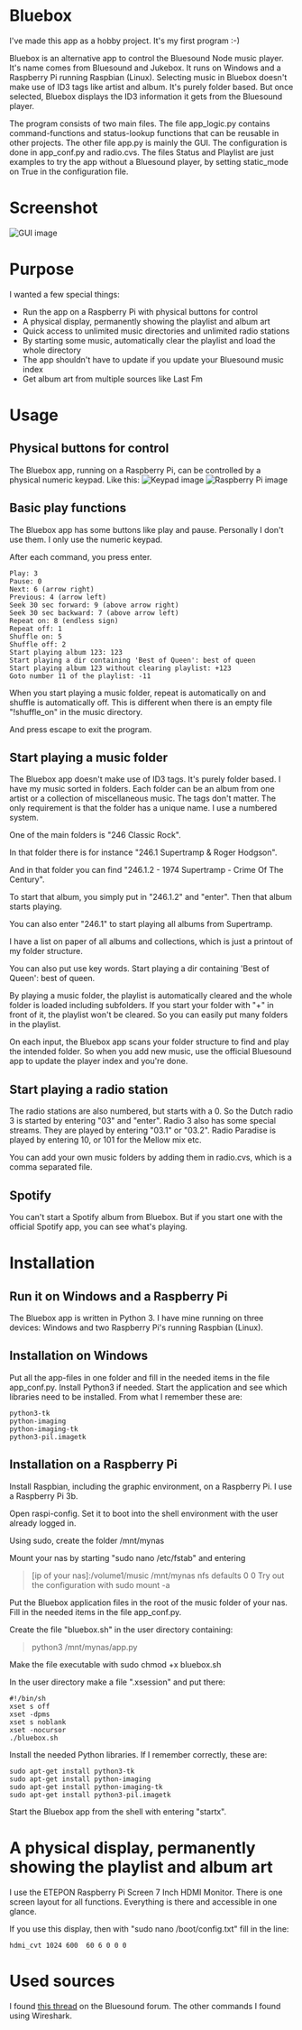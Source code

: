 # Bluebox #
I've made this app as a hobby project. It's my first program :-)

Bluebox is an alternative app to control the Bluesound Node music player. It's name comes from Bluesound and Jukebox. It runs on Windows and a Raspberry Pi running Raspbian (Linux). Selecting music in Bluebox doesn't make use of ID3 tags like artist and album. It's purely folder based. But once selected, Bluebox displays the ID3 information it gets from the Bluesound player.

The program consists of two main files. The file app_logic.py contains command-functions and status-lookup functions that can be reusable in other projects. The other file app.py is mainly the GUI. The configuration is done in app_conf.py and radio.cvs. The files Status and Playlist are just examples to try the app without a Bluesound player, by setting static_mode on True in the configuration file.

# Screenshot #
![GUI image](https://tweakers.net/ext/f/Kpma7dO1jsqwgu0KFJbyTHXK/full.png)

# Purpose #
I wanted a few special things:
* Run the app on a Raspberry Pi with physical buttons for control 
* A physical display, permanently showing the playlist and album art
* Quick access to unlimited music directories and unlimited radio stations
* By starting some music, automatically clear the playlist and load the whole directory
* The app shouldn't have to update if you update your Bluesound music index
* Get album art from multiple sources like Last Fm

# Usage #

## Physical buttons for control ##
The Bluebox app, running on a Raspberry Pi, can be controlled by a physical numeric keypad. Like this:
![Keypad image](https://tweakers.net/ext/f/Bp6pbeOblb8KT7XEZi70ZIwm/medium.jpg)
![Raspberry Pi image](https://tweakers.net/ext/f/FjMlup34GATKbIEM56oUrIJt/full.jpg)

## Basic play functions ##
The Bluebox app has some buttons like play and pause. Personally I don't use them. I only use the numeric keypad. 

After each command, you press enter.

```
Play: 3
Pause: 0
Next: 6 (arrow right)
Previous: 4 (arrow left)
Seek 30 sec forward: 9 (above arrow right)
Seek 30 sec backward: 7 (above arrow left)
Repeat on: 8 (endless sign)
Repeat off: 1
Shuffle on: 5
Shuffle off: 2
Start playing album 123: 123
Start playing a dir containing 'Best of Queen': best of queen
Start playing album 123 without clearing playlist: +123
Goto number 11 of the playlist: -11
```

When you start playing a music folder, repeat is automatically on and shuffle is automatically off. This is different when there is an empty file "!shuffle_on" in the music directory.

And press escape to exit the program.

## Start playing a music folder ##
The Bluebox app doesn't make use of ID3 tags. It's purely folder based. I have my music sorted in folders. Each folder can be an album from one artist or a collection of miscellaneous music. The tags don't matter. The only requirement is that the folder has a unique name. I use a numbered system.

One of the main folders is "246 Classic Rock".

In that folder there is for instance "246.1 Supertramp & Roger Hodgson".

And in that folder you can find "246.1.2 - 1974 Supertramp - Crime Of The Century".

To start that album, you simply put in "246.1.2" and "enter". Then that album starts playing.

You can also enter "246.1" to start playing all albums from Supertramp.

I have a list on paper of all albums and collections, which is just a printout of my folder structure.

You can also put use key words. Start playing a dir containing 'Best of Queen': best of queen.

By playing a music folder, the playlist is automatically cleared and the whole folder is loaded including subfolders. If you start your folder with "+" in front of it, the playlist won't be cleared. So you can easily put many folders in the playlist.

On each input, the Bluebox app scans your folder structure to find and play the intended folder. So when you add new music, use the official Bluesound app to update the player index and you're done.

## Start playing a radio station ##
The radio stations are also numbered, but starts with a 0. So the Dutch radio 3 is started by entering "03" and "enter". Radio 3 also has some special streams. They are played by entering "03.1" or "03.2". Radio Paradise is played by entering 10, or 101 for the Mellow mix etc.

You can add your own music folders by adding them in radio.cvs, which is a comma separated file.

## Spotify ##
You can't start a Spotify album from Bluebox. But if you start one with the official Spotify app, you can see what's playing.

# Installation #

## Run it on Windows and a Raspberry Pi ##
The Bluebox app is written in Python 3. I have mine running on three devices: Windows and two Raspberry Pi's running Raspbian (Linux).

## Installation on Windows ##
Put all the app-files in one folder and fill in the needed items in the file app_conf.py.
Install Python3 if needed.
Start the application and see which libraries need to be installed. From what I remember these are: 
```
python3-tk
python-imaging
python-imaging-tk
python3-pil.imagetk
```

## Installation on a Raspberry Pi ##
Install Raspbian, including the graphic environment, on a Raspberry Pi. I use a Raspberry Pi 3b.

Open raspi-config. Set it to boot into the shell environment with the user already logged in.

Using sudo, create the folder /mnt/mynas

Mount your nas by starting "sudo nano /etc/fstab" and entering
> [ip of your nas]:/volume1/music /mnt/mynas nfs defaults  0  0
Try out the configuration with sudo mount -a

Put the Bluebox application files in the root of the music folder of your nas. Fill in the needed items in the file app_conf.py.

Create the file "bluebox.sh" in the user directory containing:
> python3 /mnt/mynas/app.py

Make the file executable with sudo chmod +x bluebox.sh 

In the user directory make a file ".xsession" and put there:
```
#!/bin/sh
xset s off
xset -dpms
xset s noblank
xset -nocursor
./bluebox.sh
```

Install the needed Python libraries. If I remember correctly, these are:
```
sudo apt-get install python3-tk
sudo apt-get install python-imaging 
sudo apt-get install python-imaging-tk
sudo apt-get install python3-pil.imagetk
```

Start the Bluebox app from the shell with entering "startx".

# A physical display, permanently showing the playlist and album art #
I use the ETEPON Raspberry Pi Screen 7 Inch HDMI Monitor. There is one screen layout for all functions. Everything is there and accessible in one glance. 

If you use this display, then with "sudo nano /boot/config.txt" fill in the line:
```
hdmi_cvt 1024 600  60 6 0 0 0
```
# Used sources #
I found [this thread](https://helpdesk.bluesound.com/discussions/viewtopic.php?f=4&t=2293&sid=e011c0bdf3ede3ea1aeb057de63c1da8) on the Bluesound forum. The other commands I found using Wireshark.
